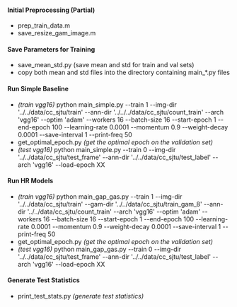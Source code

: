 #### Initial Preprocessing (Partial)

* prep\_train\_data.m
* save\_resize\_gam\_image.m

#### Save Parameters for Training

* save_mean_std.py (save mean and std for train and val sets)
* copy both mean and std files into the directory containing main\_*.py files

#### Run Simple Baseline

* _(train vgg16)_ python main_simple.py --train 1 --img-dir '../../data/cc_sjtu/train' --ann-dir '../../../data/cc_sjtu/count_train' --arch 'vgg16' --optim 'adam' --workers 16 --batch-size 16 --start-epoch 1 --end-epoch 100 --learning-rate 0.0001 --momentum 0.9 --weight-decay 0.0001 --save-interval 1 --print-freq 50
* get\_optimal\_epoch.py _(get the optimal epoch on the validation set)_
* _(test vgg16)_ python main\_simple.py --train 0 --img-dir '../../data/cc_sjtu/test_frame' --ann-dir '../../data/cc_sjtu/test_label' --arch 'vgg16' --load-epoch XX


#### Run HR Models

* _(train vgg16)_ python main\_gap\_gas.py --train 1 --img-dir '../../data/cc_sjtu/train' --gam-dir '../../data/cc_sjtu/train_gam_8' --ann-dir '../../data/cc_sjtu/count_train' --arch 'vgg16' --optim 'adam' --workers 16 --batch-size 16 --start-epoch 1 --end-epoch 100 --learning-rate 0.0001 --momentum 0.9 --weight-decay 0.0001 --save-interval 1 --print-freq 50
* get\_optimal\_epoch.py _(get the optimal epoch on the validation set)_
* _(test vgg16)_ python main\_gap\_gas.py --train 0 --img-dir '../../data/cc_sjtu/test_frame' --ann-dir '../../data/cc_sjtu/test_label' --arch 'vgg16' --load-epoch XX

#### Generate Test Statistics

* print\_test\_stats.py _(generate test statistics)_
